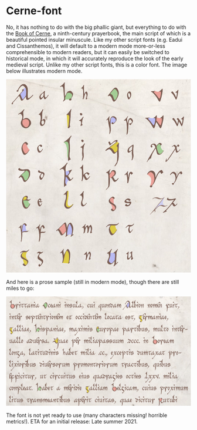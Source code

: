 # Cerne-font

No, it has nothing to do with the big phallic giant, but everything to do with the [Book of Cerne](https://en.wikipedia.org/wiki/Book_of_Cerne),
a ninth-century prayerbook, the main script of which is a beautiful pointed insular minuscule. Like my other script fonts (e.g. Eadui and Cissanthemos),
it will default to a modern mode more-or-less comprehensible to modern readers, but it can easily be switched to historical mode, in which it will
accurately reproduce the look of the early medieval script. Unlike my other script fonts, this is a color font. The image below illustrates modern mode.

![Sample of Cerne Font](images/Cerne-sample.jpg)

And here is a prose sample (still in modern mode), though there are still miles to go:

![Sample of Cerne Font](images/Cerne-prose-sample.jpg)

The font is not yet ready to use (many characters missing! horrible metrics!). ETA for an initial release: Late summer 2021.
